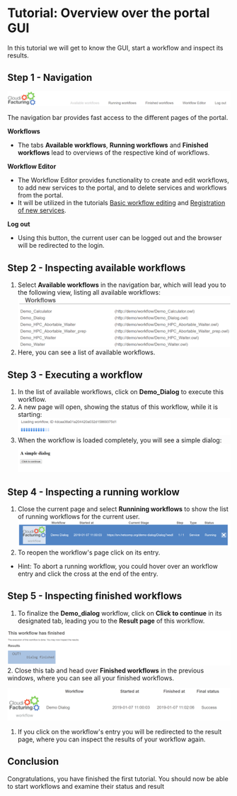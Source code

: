 # Tutorial: Overview over the portal GUI

In this tutorial we will get to know the GUI, start a workflow and inspect its results.

## Step 1 - Navigation
![Navigation Bar](img_portal_overview/navigation.PNG)

The navigation bar provides fast access to the different pages of the portal.

__Workflows__
- The tabs __Available workflows__, __Running workflows__ and __Finished workflows__ lead to overviews of the respective kind of workflows.

__Workflow Editor__
- The Workflow Editor provides functionality to create and edit workflows, to add new services to the portal, and to delete services and workflows from the portal.
- It will be utilized in the tutorials [Basic workflow editing](tutorials/workflows/basics_editing.md) and [Registration of new services](tutorials/workflows/basics_service_registration.md).

__Log out__
 - Using this button, the current user can be logged out and the browser will be redirected to the login.

## Step 2 - Inspecting available workflows
1. Select __Available workflows__ in the navigation bar, which will lead you to the following view, listing all available workflows:
![Inventory](img_portal_overview/inventory.PNG)
2. Here, you can see a list of available workflows.

## Step 3 - Executing a workflow
1. In the list of available workflows, click on __Demo\_Dialog__ to execute this workflow.
2. A new page will open, showing the status of this workflow, while it is starting:
![Current workflow status](img_portal_overview/current_workflow_status1.PNG)
3. When the workflow is loaded completely, you will see a simple dialog:
![Current workflow status](img_portal_overview/demo_running.PNG)

## Step 4 - Inspecting a running worklow
1. Close the current page and select __Runnining workflows__ to show the list of running workflows for the current user.
![Running workflow](img_portal_overview/running_workflows.PNG)
2. To reopen the workflow's page click on its entry.
- Hint: To abort a running workflow, you could hover over an workflow entry and click the cross at the end of the entry.

## Step 5 - Inspecting finished workflows
1.  To finalize the __Demo\_dialog__ workflow, click on __Click to continue__ in its designated tab, leading you to the __Result page__ of this workflow.

![Demo dialog finished](img_portal_overview/demo_finished.PNG)
2. Close this tab and head over __Finished workflows__ in the previous windows, where you can see all your finished workflows.

![Finished Workflows](img_portal_overview/finished_workflow.PNG)
1. If you click on the workflow's entry you will be redirected to the result page, where you can inspect the results of your workflow again.

## Conclusion
Congratulations, you have finished the first tutorial. You should now be able to start workflows and examine their status and result